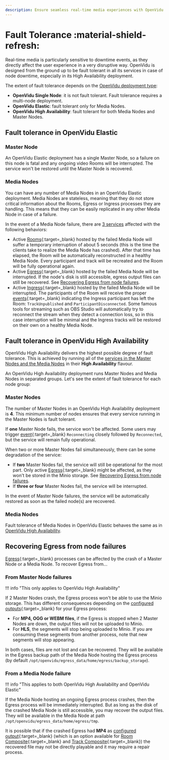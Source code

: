 ```yaml
---
description: Ensure seamless real-time media experiences with OpenVidu's fault tolerance. Handle node failures effortlessly with Elastic and High Availability deployments.
---
```


# Fault Tolerance :material-shield-refresh:

Real-time media is particularly sensitive to downtime events, as they directly affect the user experience in a very disruptive way. OpenVidu is designed from the ground up to be fault tolerant in all its services in case of node downtime, especially in its High Availability deployment.

The extent of fault tolerance depends on the [OpenVidu deployment type](../deployment-types.md):

- **OpenVidu Single Node**: it is not fault tolerant. Fault tolerance requires a multi-node deployment.
- **OpenVidu Elastic**: fault tolerant only for Media Nodes.
- **OpenVidu High Availability**: fault tolerant for both Media Nodes and Master Nodes.

## Fault tolerance in OpenVidu Elastic

### Master Node

An OpenVidu Elastic deployment has a single Master Node, so a failure on this node is fatal and any ongoing video Rooms will be interrupted. The service won't be restored until the Master Node is recovered.

### Media Nodes

You can have any number of Media Nodes in an OpenVidu Elastic deployment. Media Nodes are stateless, meaning that they do not store critical information about the Rooms, Egress or Ingress processes they are handling. This means that they can be easily replicated in any other Media Node in case of a failure.

In the event of a Media Node failure, there are [3 services](../deployment-types.md#media-node-services) affected with the following behaviors:

- Active [Rooms](https://docs.livekit.io/home/get-started/api-primitives/){:target=_blank} hosted by the failed Media Node will suffer a temporary interruption of about 5 seconds (this is the time the clients take to realize the Media Node has crashed). After that time has elapsed, the Room will be automatically reconstructed in a healthy Media Node. Every participant and track will be recreated and the Room will be fully operational again.
- Active [Egress](https://docs.livekit.io/home/egress/overview/){:target=_blank} hosted by the failed Media Node will be interrupted. If the node's disk is still accessible, egress output files can still be recovered. See [Recovering Egress from node failures](#recovering-egress-from-node-failures).
- Active [Ingress](https://docs.livekit.io/home/ingress/overview/){:target=_blank} hosted by the failed Media Node will be interrupted. The participants of the Room will receive the proper [events](https://docs.livekit.io/home/client/events/#Events){:target=_blank} indicating the Ingress participant has left the Room: `TrackUnpublished` and `ParticipantDisconnected`. Some famous tools for streaming such as OBS Studio will automatically try to reconnect the stream when they detect a connection loss, so in this case interruption will be minimal and the Ingress tracks will be restored on their own on a healthy Media Node.

## Fault tolerance in OpenVidu High Availability

OpenVidu High Availability delivers the highest possible degree of fault tolerance. This is achieved by running all of the [services in the Master Nodes and the Media Nodes](../deployment-types.md#node-services) in their **High Availability** flavour.

An OpenVidu High Availability deployment runs Master Nodes and Media Nodes in separated groups. Let's see the extent of fault tolerance for each node group:

### Master Nodes

The number of Master Nodes in an OpenVidu High Availability deployment is **4**. This minimum number of nodes ensures that every service running in the Master Nodes is fault tolerant.

If **one** Master Node fails, the service won't be affected. Some users may trigger [event](https://docs.livekit.io/home/client/events/#Events){:target=_blank} `Reconnecting` closely followed by `Reconnected`, but the service will remain fully operational.

When two or more Master Nodes fail simultaneously, there can be some degradation of the service:

- If **two** Master Nodes fail, the service will still be operational for the most part. Only active [Egress](https://docs.livekit.io/home/egress/overview/){:target=_blank} might be affected, as they won't be stored in the Minio storage. See [Recovering Egress from node failures](#recovering-egress-from-node-failures).
- If **three or four** Master Nodes fail, the service will be interrupted.

In the event of Master Node failures, the service will be automatically restored as soon as the failed node(s) are recovered.

### Media Nodes

Fault tolerance of Media Nodes in OpenVidu Elastic behaves the same as in [OpenVidu High Availability](#media-nodes).

## Recovering Egress from node failures

[Egress](https://docs.livekit.io/home/egress/overview/){:target=_blank} processes can be affected by the crash of a Master Node or a Media Node. To recover Egress from...

### From Master Node failures

!!! info "This only applies to OpenVidu High Availability"

If 2 Master Nodes crash, the Egress process won't be able to use the Minio storage. This has different consequences depending on the [configured outputs](https://docs.livekit.io/home/egress/overview/#Supported-Outputs){:target=_blank} for your Egress process:

- For **MP4, OGG or WEBM files**, if the Egress is stopped when 2 Master Nodes are down, the output files will not be uploaded to Minio.
- For **HLS**, the segments will stop being uploaded to Minio. If you are consuming these segments from another process, note that new segments will stop appearing.

In both cases, files are not lost and can be recovered. They will be available in the Egress backup path of the Media Node hosting the Egress process (by default `/opt/openvidu/egress_data/home/egress/backup_storage`).

### From a Media Node failure

!!! info "This applies to both OpenVidu High Availability and OpenVidu Elastic"

If the Media Node hosting an ongoing Egress process crashes, then the Egress process will be immediately interrupted. But as long as the disk of the crashed Media Node is still accessible, you may recover the output files. They will be available in the Media Node at path `/opt/openvidu/egress_data/home/egress/tmp`.

It is possible that if the crashed Egress had **MP4** as [configured output](https://docs.livekit.io/home/egress/overview/#Supported-Outputs){:target=_blank} (which is an option available for [Room Composite](https://docs.livekit.io/home/egress/overview/#Room-Composite-Egress){:target=_blank} and [Track Composite](https://docs.livekit.io/home/egress/overview/#Track-Composite-Egress){:target=_blank}) the recovered file may not be directly playable and it may require a repair process.
